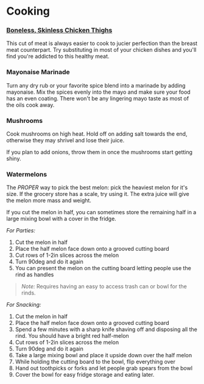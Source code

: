 # Cooking

### [Boneless, Skinless Chicken Thighs](Dieting.md#boneless-skinless-chicken-thighs)
This cut of meat is always easier to cook to jucier perfection than the breast meat counterpart. Try substituting in most of your chicken dishes and you'll find you're addicted to this healthy meat.

### Mayonaise Marinade
Turn any dry rub or your favorite spice blend into a marinade by adding mayonaise. Mix the spices evenly into the mayo and make sure your food has an even coating. There won't be any lingering mayo taste as most of the oils cook away.

### Mushrooms
Cook mushrooms on high heat. Hold off on adding salt towards the end, otherwise they may shrivel and lose their juice.

If you plan to add onions, throw them in once the mushrooms start getting shiny.

### Watermelons
The *PROPER* way to pick the best melon: pick the heaviest melon for it's size. If the grocery store has a scale, try using it. The extra juice will give the melon more mass and weight.

If you cut the melon in half, you can sometimes store the remaining half in a large mixing bowl with a cover in the fridge.

*For Parties:*
1. Cut the melon in half
2. Place the half melon face down onto a grooved cutting board
3. Cut rows of 1-2in slices across the melon
4. Turn 90deg and do it again
5. You can present the melon on the cutting board letting people use the rind as handles

> *Note:* Requires having an easy to access trash can or bowl for the rinds.

*For Snacking:*
1. Cut the melon in half
2. Place the half melon face down onto a grooved cutting board
3. Spend a few minutes with a sharp knife shaving off and disposing all the rind. You should have a bright red half-melon
4. Cut rows of 1-2in slices across the melon
5. Turn 90deg and do it again
6. Take a large mixing bowl and place it upside down over the half melon
7. While holding the cutting board to the bowl, flip everything over
8. Hand out toothpicks or forks and let people grab spears from the bowl
9. Cover the bowl for easy fridge storage and eating later.
